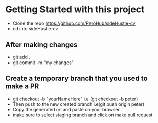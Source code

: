 # Getting Started with this project
- Clone the repo https://github.com/PeroHub/sideHustle-cv
- cd into sideHustle-cv

## After making changes
- git add .
- git commit -m "my changes"


## Create a temporary branch that you used to make a PR
- git checkout -b "yourNameHere" i.e (git checkout -b peter)
- Then push to the new created branch i.e(git push origin peter)
- Copy the generated url and paste on your browser
- make sure to select staging branch and click on make pull request



